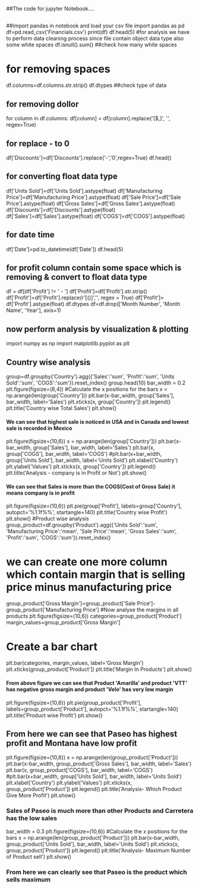 ##The code for jupyter Notebook....
##
##import pandas in notebook and load your csv file
import pandas as pd
df=pd.read_csv('Financials.csv')
print(df)
df.head(5)
#for analysis we have to perform data cleaning process since file contain object data type also some white spaces 
df.isnull().sum() ##check how many white spaces
# for removing spaces
df.columns=df.columns.str.strip()
df.dtypes ##check type of data
## for removing dollor 
for column in df.columns:
    df[column] = df[column].replace('[\$,]', '', regex=True)
   ## for replace - to 0
df['Discounts']=df['Discounts'].replace('-','0',regex=True)
df.head()    
## for converting float data type
df['Units Sold']=df['Units Sold'].astype(float)
df['Manufacturing Price']=df['Manufacturing Price'].astype(float)
df['Sale Price']=df['Sale Price'].astype(float)
df['Gross Sales']=df['Gross Sales'].astype(float)
df['Discounts']=df['Discounts'].astype(float)
df['Sales']=df['Sales'].astype(float)
df['COGS']=df['COGS'].astype(float)
## for date time 
df['Date']=pd.to_datetime(df['Date'])
df.head(5)
## for profit column contain some space which is removing & convert to float data type
df = df[df['Profit'] != ' -   ']
df['Profit']=df['Profit'].str.strip()
df['Profit']=df['Profit'].replace(r'[()]','', regex = True)
df['Profit']= df['Profit'].astype(float)
df.dtypes
df=df.drop(['Month Number', 'Month Name', 'Year'], axis=1)
## now perform analysis by visualization & plotting
import numpy as np
import matplotlib.pyplot as plt
## Country wise analysis
group=df.groupby('Country').agg({'Sales':'sum', 'Profit':'sum', 'Units Sold':'sum', 'COGS':'sum'}).reset_index()
group.head(10)
bar_width = 0.2
plt.figure(figsize=(8,4))
#Calculate the x positions for the bars
x = np.arange(len(group['Country']))
plt.bar(x-bar_width, group['Sales'], bar_width, label='Sales')
plt.xticks(x, group['Country'])
plt.legend()
plt.title('Country wise Total Sales')
plt.show()
#### We can see that highest sale is noticed in USA and in Canada and lowest sale is recorded in Mexico

plt.figure(figsize=(10,6))
x = np.arange(len(group['Country']))
plt.bar(x-bar_width, group['Sales'], bar_width, label='Sales')
plt.bar(x, group['COGS'], bar_width, label='COGS')
#plt.bar(x+bar_width, group['Units Sold'], bar_width, label='Units Sold')
plt.xlabel('Country')
plt.ylabel('Values')
plt.xticks(x, group['Country'])
plt.legend()
plt.title('Analysis - company is in Profit or Not')
plt.show()
#### We can see that Sales is more than the COGS(Cost of Gross Sale) it means company is in profit  

plt.figure(figsize=(10,6))
plt.pie(group['Profit'], labels=group['Country'], autopct='%1.1f%%', startangle=140)
plt.title('Country wise Profit')
plt.show()
#Product wise analysis
group_product=df.groupby('Product').agg({'Units Sold':'sum', 'Manufacturing Price':'mean', 'Sale Price':'mean', 'Gross Sales':'sum', 'Profit':'sum', 'COGS':'sum'}).reset_index()
# we can create one more column which contain margin that is selling price minus manufacturing price

group_product['Gross Margin']=group_product['Sale Price']-group_product['Manufacturing Price']
#Now analyse the margins in all products
plt.figure(figsize=(10,6))
categories=group_product['Product']
margin_values=group_product['Gross Margin']
# Create a bar chart
plt.bar(categories, margin_values, label='Gross Margin')
plt.xticks(group_product['Product'])
plt.title('Margin In Products')
plt.show()
#### From above figure we can see that Product 'Amarilla' and product 'VTT' has negative gross margin and product 'Velo' has very low margin

plt.figure(figsize=(10,6))
plt.pie(group_product['Profit'], labels=group_product['Product'], autopct='%1.1f%%', startangle=140)
plt.title('Product wise Profit')
plt.show()
## From here we can see that Paseo has highest profit and Montana have low profit

plt.figure(figsize=(10,6))
x = np.arange(len(group_product['Product']))
plt.bar(x-bar_width, group_product['Gross Sales'], bar_width, label='Sales')
plt.bar(x, group_product['COGS'], bar_width, label='COGS')
#plt.bar(x+bar_width, group['Units Sold'], bar_width, label='Units Sold')
plt.xlabel('Country')
plt.ylabel('Values')
plt.xticks(x, group_product['Product'])
plt.legend()
plt.title('Analysis- Which Product Give More Profit')
plt.show()
### Sales of Paseo is much more than other Products and Carretera has the low sales 
  
bar_width = 0.3
plt.figure(figsize=(10,6))
#Calculate the x positions for the bars
x = np.arange(len(group_product['Product']))
plt.bar(x-bar_width, group_product['Units Sold'], bar_width, label='Units Sold')
plt.xticks(x, group_product['Product'])
plt.legend()
plt.title('Analysis- Maximum Number of Product sell')
plt.show()
### From here we can clearly see that Paseo is the product which sells maximum 


